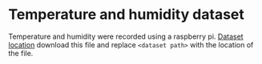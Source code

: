 # Temperature and humidity dataset

Temperature and humidity were recorded using a raspberry pi.
[Dataset location](https://github.com/blaze21777/RaspberryPi-Projects/blob/master/DHT11_Humidity_Sensor/temperature_data.csv)
download this file and replace ```<dataset path>``` with the location of the file.
